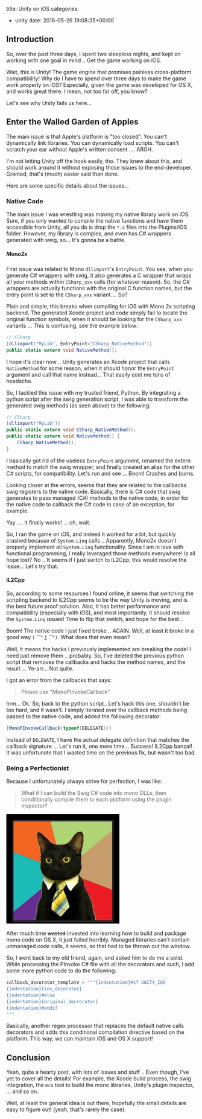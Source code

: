 title: Unity on iOS
categories:
- unity
date: 2016-05-26 19:08:35+00:00

## Introduction

So, over the past three days, I spent two sleepless nights, and kept on working with one goal in mind .. Get the game working on iOS.

Wait, this is Unity! The game engine that promises painless cross-platform compatibility! Why do I have to spend over three days to make the game work properly on iOS? Especially, given the game was developed for OS X, and works great there. I mean, not too far off, you know?

Let's see why Unity fails us here...

## Enter the Walled Garden of Apples

The main issue is that Apple's platform is "too closed". You can't dynamically link libraries. You can dynamically load scripts. You can't scratch your ear without Apple's written consent .... ARGH.

I'm not letting Unity off the hook easily, tho. They knew about this, and should work around it without exposing those issues to the end-developer. Granted, that's (much) easier said than done.

Here are some specific details about the issues...

### Native Code

The main issue I was wrestling was making my native library work on iOS. Sure, if you only wanted to compile the native functions and have them accessible from Unity, all you do is drop the `*.c` files into the Plugins/iOS folder. However, my library is complex, and even has C# wrappers generated with swig, so... It's gonna be a battle.

##### Mono2x

First issue was related to Mono `dllimport`'s `EntryPoint`. You see, when you generate C# wrappers with swig, it also generates a C wrapper that wraps all your methods within `CSharp_xxx` calls (for whatever reason). So, the C# wrappers are actually functions with the original C function names, but the entry point is set to the `CSharp_xxx` variant.... So?

Plain and simple, this breaks when compiling for iOS with Mono 2x scripting backend. The generated Xcode project and code simply fail to locate the original function symbols, when it should be looking for the `CSharp_xxx` variants ... This is confusing, see the example below:

```cs
// CSharp
[dllimport("MyLib", EntryPoint="CSharp_NativeMethod")]
public static extern void NativeMethod();
```

I hope it's clear now .. Unity generates an Xcode project that calls `NativeMethod` for some reason, when it should honor the `EntryPoint` argument and call that name instead... That easily cost me tons of headache.

So, I tackled this issue with my trusted friend, Python. By integrating a python script after the swig generation script, I was able to transform the generated swig methods (as seen above) to the following:

```cs
// CSharp
[dllimport("MyLib")]
public static extern void CSharp_NativeMethod();
public static extern void NativeMethod() {
    CSharp_NativeMethod();
}
```

I basically got rid of the useless `EntryPoint` argument, renamed the extern method to match the swig wrapper, and finally created an alias for the other C# scripts, for compatibility. Let's run and see ... Boom! Crashes and burns.

Looking closer at the errors, seems that they are related to the callbacks swig registers to the native code. Basically, there is C# code that swig generates to pass managed (C#) methods to the native code, in order for the native code to callback the C# code in case of an exception, for example.

Yay .... it finally works! ... oh, wait.

So, I ran the game on iOS, and indeed it worked for a bit, but quickly crashed because of `System.Linq` calls .. Apparently, Mono2x doesn't properly implement all `System.Linq` functionality. Since I am in love with functional programming, I really leveraged those methods everywhere! Is all hope lost? No .. It seems if I just switch to IL2Cpp, this would resolve the issue... Let's try that.

#### IL2Cpp

So, according to some resources I found online, it seems that switching the scripting backend to IL2Cpp seems to be the way Unity is moving, and is the best future proof solution. Also, it has better performance and compatibility (especially with iOS), and most importantly, it should resolve the `System.Linq` issues! Time to flip that switch, and hope for the best...

Boom! The native code I just fixed broke .. AGAIN. Well, at least it broke in a good way `( ͡° ͜ʖ ͡°)`. What does that even mean?

Well, it means the hacks I previously implemented are breaking the code! I need just remove them .. probably. So, I've deleted the previous python script that removes the callbacks and hacks the method names, and the result ... Ye-arr... Not quite.

I got an error from the callbacks that says:

> Please use "MonoPInvokeCallback"

hrm... Ok. So, back to the python script.. Let's hack this one, shouldn't be too hard, and it wasn't. I simply iterated over the callback methods being passed to the native code, and added the following decorator:

```cs
[MonoPInvokeCallback(typeof(DELEGATE))]
```

Instead of `DELEGATE`, I have the actual delegate definition that matches the callback signature ... Let's run it, one more time... Success! IL2Cpp banzai! It was unfortunate that I wasted time on the previous fix, but wasn't too bad.

### Being a Perfectionist

Because I unfortunately always strive for perfection, I was like:

> What if I can build the Swig C# code into mono DLLs, then conditionally compile them to each platform using the plugin inspector?

![cat](/images/cat-tie.jpg)

After much time ~~wasted~~ invested into learning how to build and package mono code on OS X, it just failed horribly. Managed libraries can't contain unmanaged code calls, it seems, so that had to be thrown out the window.

So, I went back to my old friend, again, and asked him to do me a solid. While processing the PInvoke C# file with all the decorators and such, I add some more python code to do the following:

```python
callback_decorator_template = """{indentation}#if UNITY_IOS
{indentation}{ios_decorator}
{indentation}#else
{indentation}{original_decrorator}
{indentation}#endif
"""
```

Basically, another regex processor that replaces the default native calls decorators and adds this conditional compilation directive based on the platform. This way, we can maintain iOS and OS X support!

## Conclusion

Yeah, quite a hearty post, with lots of issues and stuff .. Even though, I've yet to cover all the details! For example, the Xcode build process, the swig integration, the `mcs` tool to build the mono libraries, Unity's plugin inspector, ... and so on.

Well, at least the general idea is out there, hopefully the small details are easy to figure out! (yeah, that's rarely the case).
